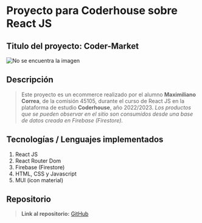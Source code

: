 # Proyecto para Coderhouse sobre React JS

## Titulo del proyecto: Coder-Market

![No se encuentra la imagen](https://firebasestorage.googleapis.com/v0/b/ecommerce-coderhouse-ccee2.appspot.com/o/Home.jpg?alt=media&token=2d4937d3-fb98-479c-822a-009635d29398)

## Descripción

>Este proyecto es un ecommerce realizado por el alumno **Maximiliano Correa**, de la comisión 45105, durante el curso de React JS en la plataforma de estudio **Coderhouse**, año 2022/2023.
*Los productos que se pueden observar en el sitio son consumidos desde una base de datos creada en Firebase (Firestore).*

## Tecnologías / Lenguajes implementados

1. React JS
2. React Router Dom
3. Firebase (Firestore)
4. HTML, CSS y Javascript
4. MUI (icon material)

## Repositorio

>**Link al repositorio:** [GitHub](https://github.com/Correeee/Ecommerce-MaximilianoCorrea) 